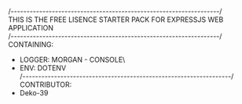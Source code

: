 /------------------------------------------------------------------/\
THIS IS THE FREE LISENCE STARTER PACK FOR EXPRESSJS WEB APPLICATION\
/------------------------------------------------------------------/\
CONTAINING:
+ LOGGER: MORGAN - CONSOLE\
+ ENV: DOTENV\
/------------------------------------------------------------------/\
CONTRIBUTOR:
+ Deko-39
